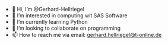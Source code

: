 - 👋 Hi, I’m @Gerhard-Hellriegel
- 👀 I’m interested in computing wit SAS Software
- 🌱 I’m currently learning Python
- 💞️ I’m looking to collaborate on programming
- 📫 How to reach me via email: gerhard.hellriegel@t-online.de


<!---
Gerhard-Hellriegel/Gerhard-Hellriegel is a ✨ special ✨ repository because its `README.md` (this file) appears on your GitHub profile.
You can click the Preview link to take a look at your changes.
--->
